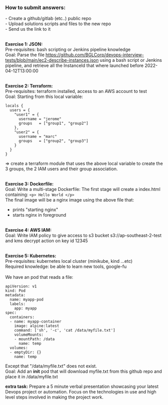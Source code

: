 
<h3>How to submit answers:</h3>
- Create a github/gitlab (etc..) public repo<br>
- Upload solutions scripts and files to the new repo<br>
- Send us the link to it<br>

<br><b>Exercise 1: JSON:</b><br>
Pre-requisites: bash scripting or Jenkins pipeline knowledge<br>
Goal: Parse the file https://github.com/BGLCorp/devops-interview-tests/blob/main/ec2-describe-instances.json using a bash script or Jenkins pipeline, and retrieve all the InstanceId that where launched before 2022-04-12T13:00:00<br>

<br><b>Exercise 2: Terraform:</b><br>
Pre-requisites: terraform installed, access to an AWS account to test<br>
Goal: Starting from this local variable:
```
locals {
  users = {
    "user1" = {
      username = "jerome"
      groups   = ["group1", "group2"]
    },
    "user2" = {
      username = "marc"
      groups   = ["group2", "group3"]
    }
  }
}
```
=> create a terraform module that uses the above local variable to create the 3 groups, the 2 IAM users and their group association.<br>

<br><b>Exercise 3: Dockerfile:</b><br>
Goal: Write a multi-stage Dockerfile: The first stage will create a index.html containing:
```<p> Hello World </p>```<br>
The final image will be a nginx image using the above file that:<br>
- prints "starting nginx"<br>
- starts nginx in foreground<br>

<br><b>Exercise 4: AWS IAM:</b><br>
Goal: Write IAM policy to give access to s3 bucket s3://ap-southeast-2-test and kms decrypt action on key id 12345

<br><b>Exercise 5: Kubernetes:</b><br>
Pre-requisites: kubernetes local cluster (minikube, kind ...etc)<br>
Required knowledge: be able to learn new tools, google-fu<br>
<br>
We have an pod that reads a file:
```
apiVersion: v1
kind: Pod
metadata:
  name: myapp-pod
  labels:
    app: myapp
spec:
  containers:
  - name: myapp-container
    image: alpine:latest
    command: ['sh', '-c', 'cat /data/myfile.txt']
    volumeMounts:
    - mountPath: /data
      name: temp
  volumes:
  - emptyDir: {}
    name: temp
```
Except that "/data/myfile.txt" does not exist.<br>
Goal: Add an <b>init</b> pod that will download myfile.txt from this github repo and place it in /data/myfile.txt<br>

<b>extra task:</b> Prepare a 5 minute verbal presentation showcasing your latest Devops project or automation. Focus on the technologies in use and high level steps involved in making the project work.
